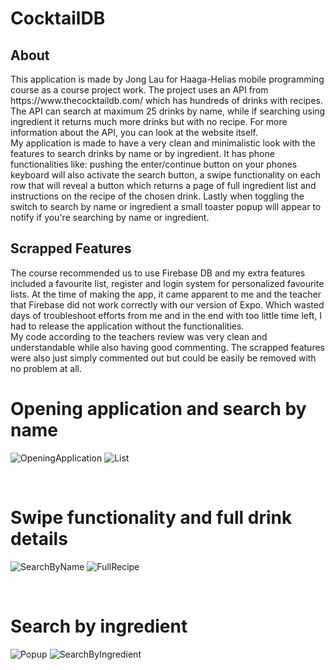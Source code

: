 # CocktailDB

<h2>About</h2>
This application is made by Jong Lau for Haaga-Helias mobile programming course as a course project work. The project uses an API from https://www.thecocktaildb.com/ which has hundreds of drinks with recipes. The API can search at maximum 25 drinks by name, while if searching using ingredient it returns much more drinks but with no recipe. For more information about the API, you can look at the website itself.

</br>
My application is made to have a very clean and minimalistic look with the features to search drinks by name or by ingredient. It has phone functionalities like: pushing the enter/continue button on your phones keyboard will also activate the search button, a swipe functionality on each row that will reveal a button which returns a page of full ingredient list and instructions on the recipe of the chosen drink. Lastly when toggling the switch to search by name or ingredient a small toaster popup will appear to notify if you're searching by name or ingredient.

</br>
<h2>Scrapped Features</h2>
The course recommended us to use Firebase DB and my extra features included a favourite list, register and login system for personalized favourite lists. At the time of making the app, it came apparent to me and the teacher that Firebase did not work correctly with our version of Expo. Which wasted days of troubleshoot efforts from me and in the end with too little time left, I had to release the application without the functionalities.

</br>
My code according to the teachers review was very clean and understandable while also having good commenting. The scrapped features were also just simply commented out but could be easily be removed with no problem at all.

</br>
<h1>Opening application and search by name</h1>

![OpeningApplication](readMePictures/OpeningApplication.png) ![List](readMePictures/List.png)

</br>
<h1>Swipe functionality and full drink details</h1>

![SearchByName](readMePictures/SearchByName.png) ![FullRecipe](readMePictures/FullRecipe.png)

</br>
<h1>Search by ingredient</h1>

![Popup](readMePictures/Popup.png) ![SearchByIngredient](readMePictures/SearchByIngredient.png)
